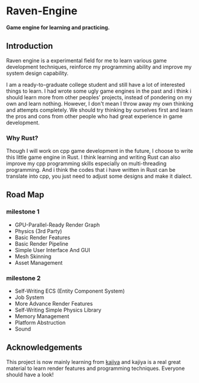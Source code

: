 # Raven-Engine

**Game engine for learning and practicing.**

## Introduction

Raven engine is a experimental field for me to learn various game development techniques, reinforce my programming ability and improve my system design capability.

I am a ready-to-graduate college student and still have a lot of interested things to learn. I had wrote some ugly game engines in the past and i think i should learn more from other peoples' projects, instead of pondering on my own and learn nothing. However, I don't mean I throw away my own thinking and attempts completely. We should try thinking by ourselves first and learn the pros and cons from other people who had great experience in game development.

### Why Rust?

Though I will work on cpp game development in the future, I choose to write this little game engine in Rust. I think learning and writing Rust can also improve my cpp programming skills especially on multi-threading programming. And i think the codes that i have written in Rust can be translate into cpp, you just need to adjust some designs and make it dialect.

## Road Map

### milestone 1

- GPU-Parallel-Ready Render Graph
- Physics (3rd Party)
- Basic Render Features
- Basic Render Pipeline
- Simple User Interface And GUI
- Mesh Skinning
- Asset Management

### milestone 2

- Self-Writing ECS (Entity Component System)
- Job System
- More Advance Render Features
- Self-Writing Simple Physics Library
- Memory Management
- Platform Abstruction
- Sound

## Acknowledgements

This project is now mainly learning from [kajiya](https://github.com/EmbarkStudios/kajiya) and kajiya is a real great material to learn render features and programming techniques. Everyone should have a look!